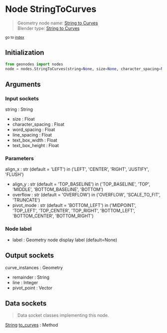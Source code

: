 
# Node StringToCurves

> Geometry node name: [String to Curves](https://docs.blender.org/manual/en/latest/modeling/geometry_nodes/material/string_to_curves.html)<br>
  Blender type: [String to Curves](https://docs.blender.org/api/current/bpy.types.GeometryNodeStringToCurves.html)
  
<sub>go to [index](/docs/index.md)</sub>

## Initialization

```python
from geonodes import nodes
node = nodes.StringToCurves(string=None, size=None, character_spacing=None, word_spacing=None, line_spacing=None, text_box_width=None, text_box_height=None, align_x='LEFT', align_y='TOP_BASELINE', overflow='OVERFLOW', pivot_mode='BOTTOM_LEFT', label=None)
```



## Arguments


### Input sockets

string : String
- size : Float
- character_spacing : Float
- word_spacing : Float
- line_spacing : Float
- text_box_width : Float
- text_box_height : Float

### Parameters

align_x : str (default = 'LEFT') in ('LEFT', 'CENTER', 'RIGHT', 'JUSTIFY', 'FLUSH')
- align_y : str (default = 'TOP_BASELINE') in ('TOP_BASELINE', 'TOP', 'MIDDLE', 'BOTTOM_BASELINE', 'BOTTOM')
- overflow : str (default = 'OVERFLOW') in ('OVERFLOW', 'SCALE_TO_FIT', 'TRUNCATE')
- pivot_mode : str (default = 'BOTTOM_LEFT') in ('MIDPOINT', 'TOP_LEFT', 'TOP_CENTER', 'TOP_RIGHT', 'BOTTOM_LEFT', 'BOTTOM_CENTER', 'BOTTOM_RIGHT')

### Node label

- label : Geometry node display label (default=None)

## Output sockets

curve_instances : Geometry
- remainder : String
- line : Integer
- pivot_point : Vector

## Data sockets

> Data socket classes implementing this node.
  
[String](/docs/sockets/String.md) [to_curves](/docs/sockets/String.md#to_curves) : Method

